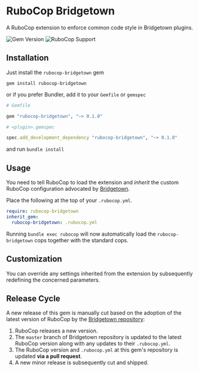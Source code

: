 # RuboCop Bridgetown

A RuboCop extension to enforce common code style in Bridgetown plugins.

![Gem Version](https://img.shields.io/gem/v/rubocop-bridgetown.svg?label=Latest%20Release)
![RuboCop Support](https://img.shields.io/badge/Rubocop%20Support-0.81.0-green.svg)


## Installation

Just install the `rubocop-bridgetown` gem

```
gem install rubocop-bridgetown
```

or if you prefer Bundler, add it to your `Gemfile` or `gemspec`

```ruby
# Gemfile

gem "rubocop-bridgetown", "~> 0.1.0"
```
```ruby
# <plugin>.gemspec

spec.add_development_dependency "rubocop-bridgetown", "~> 0.1.0"
```
and run `bundle install`


## Usage

You need to tell RuboCop to load the extension and *inherit* the custom RuboCop configuration advocated by
[Bridgetown](https://github.com/bridgetown).

Place the following at the top of your `.rubocop.yml`.

```yaml
require: rubocop-bridgetown
inherit_gem:
  rubocop-bridgetown: .rubocop.yml
```

Running `bundle exec rubocop` will now automatically load the `rubocop-bridgetown` cops together with the standard cops.


## Customization

You can override any settings inherited from the extension by subsequently redefining the concerned parameters.


## Release Cycle

A new release of this gem is manually cut based on the adoption of the latest version of RuboCop by the [Bridgetown repository](https://github.com/bridgetownrb/bridgetown):

  1. RuboCop releases a new version.
  2. The `master` branch of Bridgetown repository is updated to the latest RuboCop version along with any updates to their `.rubocop.yml`.
  3. The RuboCop version and `.rubocop.yml` at this gem's repository is updated **via a pull request**.
  4. A new minor release is subsequently cut and shipped.
